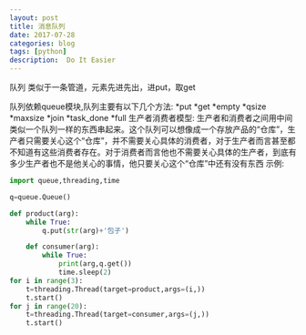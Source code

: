 ```yaml
---
layout: post
title: 消息队列
date: 2017-07-28
categories: blog
tags: [python]
description:  Do It Easier
---
```


队列
类似于一条管道，元素先进先出，进put，取get

队列依赖queue模块,队列主要有以下几个方法:
*put
*get
*empty
*qsize
*maxsize
*join
*task_done
*full
生产者消费者模型:
生产者和消费者之间用中间类似一个队列一样的东西串起来。这个队列可以想像成一个存放产品的“仓库”，生产者只需要关心这个“仓库”，并不需要关心具体的消费者，对于生产者而言甚至都不知道有这些消费者存在。对于消费者而言他也不需要关心具体的生产者，到底有多少生产者也不是他关心的事情，他只要关心这个“仓库”中还有没有东西
示例:
```python
import queue,threading,time

q=queue.Queue()

def product(arg):
    while True:
        q.put(str(arg)+'包子')

	def consumer(arg):
	    while True:
	        print(arg,q.get())
	        time.sleep(2)
for i in range(3):
    t=threading.Thread(target=product,args=(i,))
    t.start()
for j in range(20):
    t=threading.Thread(target=consumer,args=(j,))
    t.start()
```
